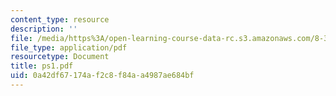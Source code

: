 ```yaml
---
content_type: resource
description: ''
file: /media/https%3A/open-learning-course-data-rc.s3.amazonaws.com/8-322-quantum-theory-ii-spring-2003/0a42df67174af2c8f84aa4987ae684bf_ps1.pdf
file_type: application/pdf
resourcetype: Document
title: ps1.pdf
uid: 0a42df67-174a-f2c8-f84a-a4987ae684bf
---
```

